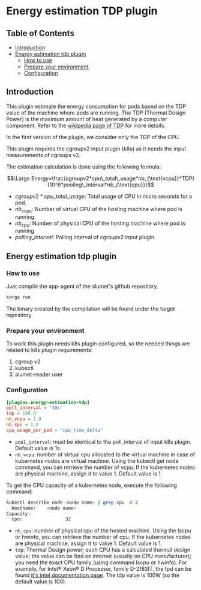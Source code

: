 # Energy estimation TDP plugin <!-- omit in toc -->

## Table of Contents <!-- omit in toc -->

- [Introduction](#introduction)
- [Energy estimation tdp plugin](#energy-estimation-tdp-plugin)
  - [How to use](#how-to-use)
  - [Prepare your environment](#prepare-your-environment)
  - [Configuration](#configuration)

## Introduction

This plugin estimate the energy consumption for pods based on the TDP value of the machine where pods are running.
The TDP (Thermal Design Power) is the maximum amount of heat generated by a computer component.
Refer to the [wikipedia page of TDP](https://en.wikipedia.org/wiki/Thermal_design_power) for more details.

In the first version of the plugin, we consider only the TDP of the CPU.

This plugin requires the cgroupv2 input plugin (k8s) as it needs the input measurements of cgroups v2.

The estimation calculation is done using the following formula:

```math
\Large Energy=\frac{cgroupv2*cpu\_total\_usage*nb_{\text{vcpu}}*TDP}{10^6*pooling\_interval*nb_{\text{cpu}}}
```

- $`{cgroupv2*cpu\_total\_usage}`$: Total usage of CPU in micro seconds for a pod.
- $`nb_{\text{vcpu}}`$: Number of virtual CPU of the hosting machine where pod is running.
- $`nb_{\text{cpu}}`$: Number of physical CPU of the hosting machine where pod is running
- $`{polling\_interval}`$: Polling interval of cgroupv2 input plugin.

## Energy estimation tdp plugin

### How to use

Just compile the app-agent of the alumet's github repository.

```bash
cargo run
```

The binary created by the compilation will be found under the target repository.

### Prepare your environment

To work this plugin needs k8s plugin configured, so the needed things are related to k8s plugin requirements:

1. cgroup v2
2. kubectl
3. alumet-reader user

### Configuration

```toml
[plugins.energy-estimation-tdp]
poll_interval = "30s"
tdp = 100.0
nb_vcpu = 1.0
nb_cpu = 1.0
cpu_usage_per_pod = "cpu_time_delta"
```

- `pool_interval`: must be identical to the poll_interval of input k8s plugin. Default value is 1s.
- `nb_vcpu`: number of virtual cpu allocated to the virtual machine in case of kubernetes nodes are virtual machine. Using the kubectl get node command, you can retrieve the number of vcpu. If the kubernetes nodes are physical machine, assign it to value 1. Default value is 1.

To get the CPU capacity of a kubernetes node, execute the following command:

```bash
kubectl describe node <node name> | grep cpu -B 2
  Hostname:    <node name>
Capacity:
  cpu:                32
```

- `nb_cpu`: number of physical cpu of the hosted machine. Using the lscpu or hwinfo, you can retrieve the number of cpu. If the kubernetes nodes are physical machine, assign it to value 1. Default value is 1.
- `tdp`: Thermal Design power; each CPU has a calculated thermal design value; the value can be find on internet (usually on CPU manufacturer); you need the exact CPU family (using command lscpu or hwinfo). For example, for Intel® Xeon® D Processor, family D-2183IT, the tpd can be found [it's intel documentation page](https://ark.intel.com/content/www/us/en/ark/products/136441/intel-xeon-d-2183it-processor-22m-cache-2-20-ghz.html). The tdp value is 100W (so the default value is 100).
